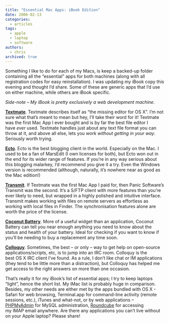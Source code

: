 ```yaml
---
title: "Essential Mac Apps: iBook Edition"
date: 2006-02-13
categories:
  - articles
tags:
  - apple
  - laptop
  - software
authors:
  - chris
archived: true
---
```


Something I like to do for each of my Macs, is keep a backed-up folder containing all the “essential” apps for both machines (along with all registration codes for easy reinstallation). I was updating my iBook copy this evening and thought I’d share. Some of these are generic apps that I’d use on either machine, while others are iBook specific.

_Side-note – My iBook is pretty exclusively a web development machine._

[**Textmate**](http://www.macromates.com/). Textmate describes itself as “the missing editor for OS X”. I’m not sure what that’s meant to mean but hey, I’ll take their word for it! Textmate was the first Mac App I ever bought and is by far the best file editor I have *ever* used. Textmate handles just about any text file format you can throw at it, and above all else, lets you *work without getting in your way*. Seriously worth trying.

[**Ecto**](http://ecto.kung-foo.tv/). Ecto is the best blogging client in the world. Especially on the Mac. I used to be a fan of MarsEdit (I own licenses for both), but Ecto won out in the end for its wider range of features. If you’re in any way serious about this blogging malarkey, I’d recommend you give it a try. Even the Windows version is recommended (although, naturally, it’s nowhere near as good as the Mac edition!)

[**Transmit**](http://www.panic.com/transmit/). If Textmate was the first Mac App I paid for, then Panic Software’s Transmit was the second. It’s a S/FTP client with more features than you’re ever likely to need, but wrapped in a highly polished and intuitive interface. Transmit makes working with files on remote servers as effortless as working with local files in Finder. The synchronisation features alone are worth the price of the license.

[**Coconut Battery**](http://www.coconut-flavour.com/coconutbattery/). More of a useful widget than an application, Coconut Battery can tell you near enough anything you need to know about the status and health of your battery. Ideal for checking if you want to know if you’ll be needing to buy a replacement any time soon.

[**Colloquy**](http://colloquy.info/). Sometimes, the best – or only – way to get help on open-source applications/scripts, etc, is to jump into an IRC room. Colloquy is the best OS X IRC client I’ve found. As a rule, I don’t like chat or IM applications (they tend to be little more than a distraction), but Colloquy has helped me get access to the right answers on more than one occasion.

That’s really it for my iBook’s list of essential apps; I try to keep laptops “light”, hence the short list. My iMac list is probably huge in comparison. Besides, my other needs are either met by the apps bundled with OS X - Safari for web browsing, Terminal.app for command-line activity (remote sessions, etc.), iTunes and what-not, or by web applications –[PHPMyAdmin](http://www.phpmyadmin.net/) for MySQL administration, [Roundcube](http://www.roundcube.net/) for accessing my IMAP email anywhere. Are there any applications you can’t live without on your Apple laptop? Please share!
